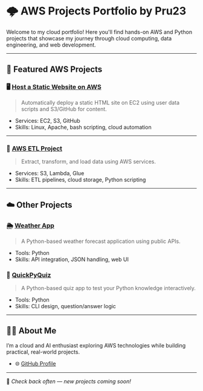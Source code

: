 # 🌩️ AWS Projects Portfolio by Pru23

Welcome to my cloud portfolio! Here you'll find hands-on AWS and Python projects that showcase my journey through cloud computing, data engineering, and web development.

---

## 🚀 Featured AWS Projects

### 🖥️ [Host a Static Website on AWS](https://github.com/Pru23/host-a-static-website-on-aws)
> Automatically deploy a static HTML site on EC2 using user data scripts and S3/GitHub for content.

- Services: EC2, S3, GitHub
- Skills: Linux, Apache, bash scripting, cloud automation

---

### 🔄 [AWS ETL Project](https://github.com/Pru23/AWS-ETL-Project)
> Extract, transform, and load data using AWS services.

- Services: S3, Lambda, Glue 
- Skills: ETL pipelines, cloud storage, Python scripting

---

## ☁️ Other Projects

### 🌦️ [Weather App](https://github.com/Pru23/Weather_app1)
> A Python-based weather forecast application using public APIs.

- Tools: Python
- Skills: API integration, JSON handling, web UI

### 🧠 [QuickPyQuiz](https://github.com/Pru23/QuickPyQuiz)
> A Python-based quiz app to test your Python knowledge interactively.

- Tools: Python
- Skills: CLI design, question/answer logic

---

## 👩‍💻 About Me

I’m a cloud and AI enthusiast exploring AWS technologies while building practical, real-world projects.


- 🌐 [GitHub Profile](https://github.com/Pru23)

---

📌 *Check back often — new projects coming soon!*
